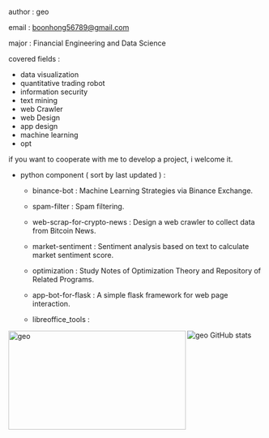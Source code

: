 author : geo

email : boonhong56789@gmail.com

major : Financial Engineering and Data Science

covered fields :

- data visualization
- quantitative trading robot
- information security
- text mining
- web Crawler
- web Design
- app design
- machine learning
- opt

if you want to cooperate with me to develop a project, i welcome it.

- python component ( sort by last updated ) :

    - binance-bot : Machine Learning Strategies via Binance Exchange.

    - spam-filter : Spam filtering.

    - web-scrap-for-crypto-news : Design a web crawler to collect data from Bitcoin News.

    - market-sentiment : Sentiment analysis based on text to calculate market sentiment score.

    - optimization : Study Notes of Optimization Theory and Repository of Related Programs.

    - app-bot-for-flask : A simple flask framework for web page interaction.

    - libreoffice_tools : 

<p><img align="left" width='350' height='195' src="https://github-readme-stats.vercel.app/api/top-langs/?username=geo-goo&layout=compact" alt="geo" /></p>

<img align='left'>![geo GitHub stats](https://github-readme-stats.vercel.app/api?username=geo-goo\&rank_icon=github)</img>
